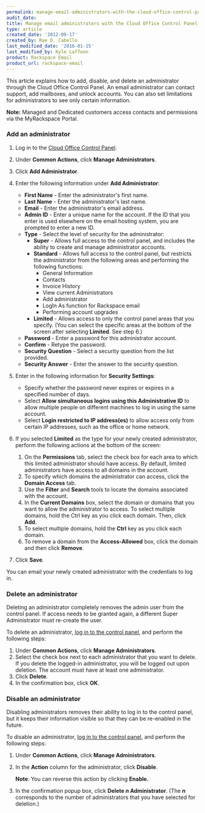 ```yaml
---
permalink: manage-email-administrators-with-the-cloud-office-control-panel/
audit_date:
title: Manage email administrators with the Cloud Office Control Panel
type: article
created_date: '2012-09-17'
created_by: Rae D. Cabello
last_modified_date: '2016-01-15'
last_modified_by: Kyle Laffoon
product: Rackspace Email
product_url: rackspace-email
---
```


This article explains how to add, disable, and delete an administrator
through the Cloud Office Control Panel. An email administrator can
contact support, add mailboxes, and unlock accounts. You can also set
limitations for administrators to see only certain information.

**Note:** Managed and Dedicated customers access contacts and
permissions via the MyRackspace Portal.

### Add an administrator

1.  Log in to the [Cloud Office Control Panel](https://cp.rackspace.com/).
2.  Under **Common Actions**, click **Manage Administrators**.
3.  Click **Add Administrator**.
4.  Enter the following information under **Add Administrator**:
    -   **First Name** - Enter the administrator's first name.
    -   **Last Name** - Enter the administrator's last name.
    -   **Email** - Enter the administrator's email address.
    -   **Admin ID** - Enter a unique name for the account. If the ID that you enter is used elsewhere on the email hosting system, you are prompted to enter a new ID.
    -   **Type** - Select the level of security for the administrator:
        - **Super** - Allows full access to the control panel, and
          includes the ability to create and manage
          administrator accounts.
        - **Standard** - Allows full access to the control panel, but restricts the administrator from the following areas and performing the following functions:
          - General Information
          - Contacts
          - Invoice History
          - View current Administrators
          - Add administrator
          - LogIn As function for Rackspace email
          - Performing account upgrades
        - **Limited** - Allows access to only the control panel areas
          that you specify. (You can select the specific areas at the bottom of
          the screen after selecting **Limited**. See step 6.)
    -   **Password** - Enter a password for this administrator account.
    -   **Confirm** - Retype the password.
    -   **Security Question** - Select a security question from the list provided.
    -   **Security Answer** - Enter the answer to the security question.
5. Enter in the following information for **Security Settings**:
    -   Specify whether the password never expires or expires in a specified number of days.
    -   Select **Allow simultaneous logins using this Administrative ID** to allow multiple people on different machines to log in using the same account.
    -   Select **Login restricted to IP address(es)** to allow access only from certain IP addresses, such as the office or home network.

6.  If you selected **Limited** as the type for your newly created
    administrator, perform the following actions at the bottom of the
    screen:
    1.  On the **Permissions** tab, select the check box for each area to
        which this limited administrator should have access. By default,
        limited administrators have access to all domains in the
        account.
    2.  To specify which domains the administrator can access, click
        the **Domain Access** tab.
    3.  Use the **Filter** and **Search** tools to locate the domains
        associated with the account.
    4.  In the **Current Domains** box, select the domain or domains
        that you want to allow the administrator to access. To select
        multiple domains, hold the Ctrl key as you click each domain.
        Then, click **Add**.
    5.  To select multiple domains, hold the **Ctrl** key as you click
        each domain.
    6.  To remove a domain from the **Access-Allowed** box, click the
        domain and then click **Remove**.

9.  Click **Save**.

You can email your newly created administrator with the credentials to
log in.

### Delete an administrator

Deleting an administrator completely removes the admin user from the
control panel.  If access needs to be granted again, a different Super
Administrator must re-create the user.

To delete an administrator, [log in to the control
panel](https://cp.rackspace.com/), and perform the following steps:

1.  Under **Common Actions**, click **Manage Administrators**.
2.  Select the check box next to each administrator that you want
    to delete. If you delete the logged-in administrator, you will be
    logged out upon deletion. The account must have at least
    one administrator.
3.  Click **Delete**.
4.  In the confirmation box, click **OK**.

### Disable an administrator

Disabling administrators removes their ability to log in to the control
panel, but it keeps their information visible so that they can be
re-enabled in the future.

To disable an administrator, [log in to the control
panel](https://cp.rackspace.com/), and perform the following steps:

1.  Under **Common Actions**, click **Manage Administrators**.
2.  In the **Action** column for the administrator, click
    **Disable**.

    **Note**: You can reverse this action by clicking **Enable.**
3.  In the confirmation popup box, click **Delete *n* Administrator**.
    (The ***n*** corresponds to the number of administrators that you
    have selected for deletion.)
